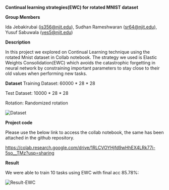 **Continual learning strategies(EWC) for rotated MNIST dataset**

**Group Members**

Ida Jebakirubai (is356@njit.edu),
Sudhan Rameshwaran  (sr64@njit.edu),
Yusuf Sabuwala (yes5@njit.edu)

**Description**

In this project we explored on Continual Learning technique using the rotated Mnist dataset in Collab notebook.
The strategy we used is Elastic Weights Consolidation(EWC) which avoids the catastrophic forgetting in neural network by constraining important parameters to stay close to their old values when performing new tasks.

**Dataset**
Training Dataset: 60000 * 28 * 28

Test Dataset: 10000 * 28 * 28

Rotation: Randomized rotation

![Dataset](https://github.com/IdaStephen/DL-continual-Learning/blob/main/Dataset.png)

**Project code**

Please use the below link to access the collab notebook, the same has been attached in the github repository.

https://colab.research.google.com/drive/1RLCVOYHjfd9wHhEX4LRk77i-5so__TMz?usp=sharing

**Result**

We were able to train 10 tasks using EWC with final acc 85.78%:

![Result-EWC](https://github.com/IdaStephen/DL-continual-Learning/blob/main/Result_EWC.png)
